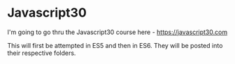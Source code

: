# Javascript30
I'm going to go thru the Javascript30 course here - https://javascript30.com

This will first be attempted in ES5 and then in ES6. They will be posted into their respective folders.
